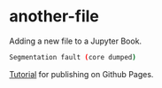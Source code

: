 # another-file

Adding a new file to a Jupyter Book.

```bash
Segmentation fault (core dumped)
```

[Tutorial](https://jupyterbook.org/en/stable/start/publish.html) for publishing on Github Pages.
